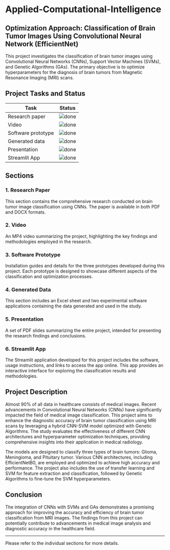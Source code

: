 # Applied-Computational-Intelligence

## Optimization Approach: Classification of Brain Tumor Images Using Convolutional Neural Network (EfficientNet)

This project investigates the classification of brain tumor images using Convolutional Neural Networks (CNNs), Support Vector Machines (SVMs), and Genetic Algorithms (GAs). The primary objective is to optimize hyperparameters for the diagnosis of brain tumors from Magnetic Resonance Imaging (MRI) scans.

## Project Tasks and Status

| Task               | Status                        |
|--------------------|-------------------------------|
| Research paper     | ![done](https://img.shields.io/badge/done-brightgreen) |
| Video              | ![done](https://img.shields.io/badge/status-done-brightgreen) |
| Software prototype | ![done](https://img.shields.io/badge/status-done-brightgreen) |
| Generated data     | ![done](https://img.shields.io/badge/status-done-brightgreen) |
| Presentation       | ![done](https://img.shields.io/badge/status-done-brightgreen) |
| Streamlit App      | ![done](https://img.shields.io/badge/status-done-brightgreen) |

## Sections

### 1. Research Paper
This section contains the comprehensive research conducted on brain tumor image classification using CNNs. The paper is available in both PDF and DOCX formats.

### 2. Video
An MP4 video summarizing the project, highlighting the key findings and methodologies employed in the research.

### 3. Software Prototype
Installation guides and details for the three prototypes developed during this project. Each prototype is designed to showcase different aspects of the classification and optimization processes.

### 4. Generated Data
This section includes an Excel sheet and two experimental software applications containing the data generated and used in the study.

### 5. Presentation
A set of PDF slides summarizing the entire project, intended for presenting the research findings and conclusions.

### 6. Streamlit App
The Streamlit application developed for this project includes the software, usage instructions, and links to access the app online. This app provides an interactive interface for exploring the classification results and methodologies.

## Project Description

Almost 90% of all data in healthcare consists of medical images. Recent advancements in Convolutional Neural Networks (CNNs) have significantly impacted the field of medical image classification. This project aims to enhance the diagnostic accuracy of brain tumor classification using MRI scans by leveraging a hybrid CNN-SVM model optimized with Genetic Algorithms. The study evaluates the effectiveness of different CNN architectures and hyperparameter optimization techniques, providing comprehensive insights into their application in medical radiology.

The models are designed to classify three types of brain tumors: Glioma, Meningioma, and Pituitary tumor. Various CNN architectures, including EfficientNetB0, are employed and optimized to achieve high accuracy and performance. The project also includes the use of transfer learning and SVM for feature extraction and classification, followed by Genetic Algorithms to fine-tune the SVM hyperparameters.

## Conclusion

The integration of CNNs with SVMs and GAs demonstrates a promising approach for improving the accuracy and efficiency of brain tumor classification from MRI images. The findings from this project can potentially contribute to advancements in medical image analysis and diagnostic accuracy in the healthcare field.

---

Please refer to the individual sections for more details.

